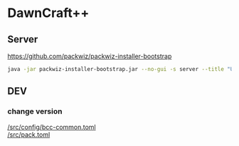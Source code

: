 # DawnCraft++

## Server

<https://github.com/packwiz/packwiz-installer-bootstrap>

```bash
java -jar packwiz-installer-bootstrap.jar --no-gui -s server --title "Updating DawnCraft++ (packwiz-installer)" https://commandcracker.github.io/DawnCraftpp/pack.toml
```

## DEV

### change version

[/src/config/bcc-common.toml](/src/config/bcc-common.toml) \
[/src/pack.toml](/src/pack.toml)
